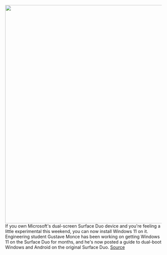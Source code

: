 <img src='https://cdn.vox-cdn.com/thumbor/FdqxPBJEhqhFOAehUYw7FvohOog=/0x0:2040x1360/1200x800/filters:focal(857x517:1183x843)/cdn.vox-cdn.com/uploads/chorus_image/image/70608907/vpavic_4176_20200905_0038.0.jpg' width='700px' /><br/>
If you own Microsoft's dual-screen Surface Duo device and you're feeling a little experimental this weekend, you can now install Windows 11 on it. Engineering student Gustave Monce has been working on getting Windows 11 on the Surface Duo for months, and he's now posted a guide to dual-boot Windows and Android on the original Surface Duo.
<a href='https://www.theverge.com/2022/3/11/22972631/microsoft-windows-11-surface-duo-dual-boot-experiment'> Source <a/>